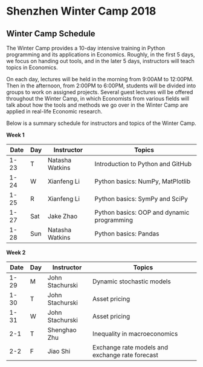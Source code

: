 # Shenzhen Winter Camp 2018

## Winter Camp Schedule

The Winter Camp provides a 10-day intensive training in Python programming and its
applications in Economics. Roughly, in the first 5 days, we focus on handing out tools, and in the
later 5 days, instructors will teach topics in Economics.

On each day, lectures will be held in the morning from 9:00AM to 12:00PM. Then in the
afternoon, from 2:00PM to 6:00PM, students will be divided into groups to work on assigned
projects. Several guest lectures will be offered throughout the Winter Camp, in which
Economists from various fields will talk about how the tools and methods we go over in the
Winter Camp are applied in real-life Economic research.

Below is a summary schedule for instructors and topics of the Winter Camp.

**Week 1**

| Date | Day | Instructor      | Topics                                     |
|------|-----|-----------------|--------------------------------------------|
| 1-23 | T   | Natasha Watkins | Introduction to Python and GitHub          |
| 1-24 | W   | Xianfeng Li     | Python basics: NumPy, MatPlotlib           |
| 1-25 | R   | Xianfeng Li     | Python basics: SymPy and SciPy             |
| 1-27 | Sat | Jake Zhao       | Python basics: OOP and dynamic programming |
| 1-28 | Sun | Natasha Watkins | Python basics: Pandas                      |

**Week 2**

| Date | Day | Instructor      | Topics                                          |
|------|-----|-----------------|-------------------------------------------------|
| 1-29 | M   | John Stachurski | Dynamic stochastic models                       |
| 1-30 | T   | John Stachurski | Asset pricing                                   |
| 1-31 | W   | John Stachurski | Asset pricing                                   |
| 2-1  | T   | Shenghao Zhu    | Inequality in macroeconomics                    |
| 2-2  | F   | Jiao Shi        | Exchange rate models and exchange rate forecast |